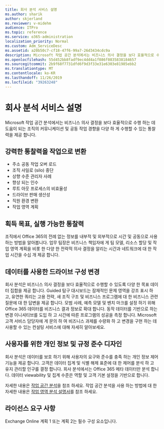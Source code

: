 ```yaml
---
title: 회사 분석 서비스 설명
ms.author: sharik
author: skjerland
ms.reviewer: v-midehm
audience: ITPro
ms.topic: reference
ms.service: o365-administration
localization_priority: Normal
ms.custom: Adm_ServiceDesc
ms.assetid: a20b50c7-cf18-47f6-99a7-26d3434cdc9a
description: Microsoft 작업 공간 분석에서는 비즈니스 의사 결정을 보다 효율적으로 수행 하는 데 도움이 되는 조직의 커뮤니케이션 및 공동 작업 경향을 다양 하 게 수행할 수 있는 통찰력을 제공 합니다.
ms.openlocfilehash: 55d452bb8fadf9ec4dd4a1f086f0835838184657
ms.sourcegitcommit: 2b9f68f7731dfd6f9d3f33e31e6303e81985ebb2
ms.translationtype: MT
ms.contentlocale: ko-KR
ms.lasthandoff: 11/26/2019
ms.locfileid: "39263248"
---
```

# <a name="workplace-analytics-service-description"></a>회사 분석 서비스 설명

Microsoft 작업 공간 분석에서는 비즈니스 의사 결정을 보다 효율적으로 수행 하는 데 도움이 되는 조직의 커뮤니케이션 및 공동 작업 경향을 다양 하 게 수행할 수 있는 통찰력을 제공 합니다.

## <a name="transform-unprecedented-insights-into-action"></a>강력한 통찰력을 작업으로 변환

* 주소 공동 작업 오버 로드
* 조직 사일로 (silo) 중단
* 상향 수준 관리자 사례
* 향상 되는 인수
* 루트 아웃 프로세스의 비효율성
* 드라이브 판매 생산성
* 직원 환경 변환
* 작업 영역 계획

## <a name="gain-objective-actionable-insights"></a>획득 목표, 실행 가능한 통찰력

조직에서 Office 365의 전례 없는 정보를 내부적 및 외부적으로 시간 및 공동으로 사용 하는 방법을 알아봅니다. 업무 팀장은 비즈니스 책임자에 게 팀 모델, 리소스 할당 및 작업 영역 계획을 비롯 한 다양 한 전략적 의사 결정을 알리는 시간과 네트워크에 대 한 작업 시간을 수십 개 제공 합니다.

## <a name="drive-organizational-change-with-data"></a>데이터를 사용한 드라이브 구성 변경

회사 분석은 비즈니스 의사 결정을 보다 효율적으로 수행할 수 있도록 다양 한 목표 데이터 집합을 제공 합니다. Guided 탐구 대시보드는 잠재적인 문제 영역을 강조 표시 하 고, 유연한 쿼리는 고용 전략, 새 조직 구조 및 비즈니스 프로그램에 대 한 비즈니스 관련 질문에 대 한 답변을 제공 합니다. 모범 사례, 예측 모델 및 벤치 마크를 설정 하기 위해 Office 365 데이터를 비즈니스 결과 정보로 확대 합니다. 동작 데이터를 기반으로 하는 변경 이니셔티브를 도입 하 고 시간에 따른 프로그램의 성공을 측정 합니다. Microsoft 고객 서비스 담당자에 게 문의 하 여 비즈니스 과제를 수량화 하 고 변경을 구현 하는 데 사용할 수 있는 컨설팅 서비스에 대해 자세히 알아보세요.

## <a name="privacy-and-compliance-designed-for-you"></a>사용자를 위한 개인 정보 및 규정 준수 디자인

회사 분석은 데이터를 보호 하기 위해 사용자의 요구와 준수를 충족 하는 개인 정보 제어 기능을 제공 합니다. 고객은 데이터 집계 및 식별 해제 표준에 대 한 제어를 분석 하 고 유지 관리할 인구를 결정 합니다. 회사 분석에서는 Office 365 메타 데이터만 분석 합니다. 데이터 viewability 및 집계 수준은 역할 및 고객 기본 설정을 기반으로 합니다.

자세한 내용은 [작업 공간 분석](https://go.microsoft.com/fwlink/?linkid=852492)을 참조 하세요. 작업 공간 분석을 사용 하는 방법에 대 한 자세한 내용은 [작업 영역 분석 설명서](https://docs.microsoft.com/workplace-analytics/)를 참조 하세요.
  
## <a name="licensing-requirements"></a>라이선스 요구 사항

Exchange Online 계획 1 또는 계획 2는 필수 구성 요소입니다.
